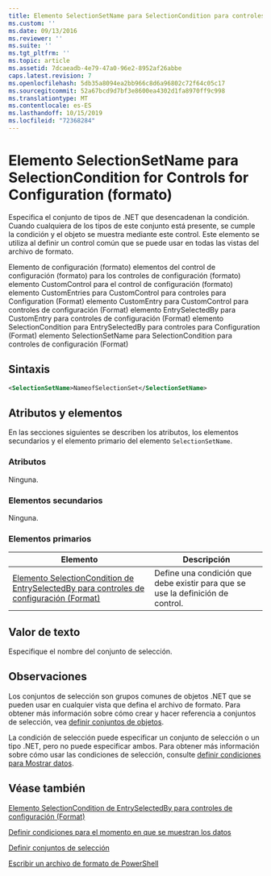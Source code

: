 ```yaml
---
title: Elemento SelectionSetName para SelectionCondition para controles de configuración (Format) | Microsoft Docs
ms.custom: ''
ms.date: 09/13/2016
ms.reviewer: ''
ms.suite: ''
ms.tgt_pltfrm: ''
ms.topic: article
ms.assetid: 7dcaeadb-4e79-47a0-96e2-8952af26abbe
caps.latest.revision: 7
ms.openlocfilehash: 5db35a8094ea2bb966c8d6a96802c72f64c05c17
ms.sourcegitcommit: 52a67bcd9d7bf3e8600ea4302d1fa8970ff9c998
ms.translationtype: MT
ms.contentlocale: es-ES
ms.lasthandoff: 10/15/2019
ms.locfileid: "72368284"
---
```

# <a name="selectionsetname-element-for-selectioncondition-for-controls-for-configuration-format"></a>Elemento SelectionSetName para SelectionCondition for Controls for Configuration (formato)

Especifica el conjunto de tipos de .NET que desencadenan la condición. Cuando cualquiera de los tipos de este conjunto está presente, se cumple la condición y el objeto se muestra mediante este control. Este elemento se utiliza al definir un control común que se puede usar en todas las vistas del archivo de formato.

Elemento de configuración (formato) elementos del control de configuración (formato) para los controles de configuración (formato) elemento CustomControl para el control de configuración (formato) elemento CustomEntries para CustomControl para controles para Configuration (Format) elemento CustomEntry para CustomControl para controles de configuración (Format) elemento EntrySelectedBy para CustomEntry para controles de configuración (Format) elemento SelectionCondition para EntrySelectedBy para controles para Configuration (Format) elemento SelectionSetName para SelectionCondition para controles de configuración (Format)

## <a name="syntax"></a>Sintaxis

```xml
<SelectionSetName>NameofSelectionSet</SelectionSetName>
```

## <a name="attributes-and-elements"></a>Atributos y elementos

En las secciones siguientes se describen los atributos, los elementos secundarios y el elemento primario del elemento `SelectionSetName`.

### <a name="attributes"></a>Atributos

Ninguna.

### <a name="child-elements"></a>Elementos secundarios

Ninguna.

### <a name="parent-elements"></a>Elementos primarios

|Elemento|Descripción|
|-------------|-----------------|
|[Elemento SelectionCondition de EntrySelectedBy para controles de configuración (Format)](./selectioncondition-element-for-entryselectedby-for-controls-for-configuration-format.md)|Define una condición que debe existir para que se use la definición de control.|

## <a name="text-value"></a>Valor de texto

Especifique el nombre del conjunto de selección.

## <a name="remarks"></a>Observaciones

Los conjuntos de selección son grupos comunes de objetos .NET que se pueden usar en cualquier vista que defina el archivo de formato. Para obtener más información sobre cómo crear y hacer referencia a conjuntos de selección, vea [definir conjuntos de objetos](./defining-selection-sets.md).

La condición de selección puede especificar un conjunto de selección o un tipo .NET, pero no puede especificar ambos. Para obtener más información sobre cómo usar las condiciones de selección, consulte [definir condiciones para Mostrar datos](./defining-conditions-for-displaying-data.md).

## <a name="see-also"></a>Véase también

[Elemento SelectionCondition de EntrySelectedBy para controles de configuración (Format)](./selectioncondition-element-for-entryselectedby-for-controls-for-configuration-format.md)

[Definir condiciones para el momento en que se muestran los datos](./defining-conditions-for-displaying-data.md)

[Definir conjuntos de selección](./defining-selection-sets.md)

[Escribir un archivo de formato de PowerShell](./writing-a-powershell-formatting-file.md)
